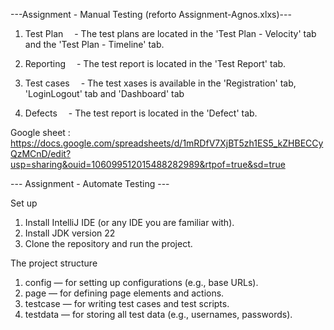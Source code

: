 ---Assignment - Manual Testing (reforto Assignment-Agnos.xlxs)---
1. Test Plan
 - The test plans are located in the 'Test Plan - Velocity' tab and the 'Test Plan - Timeline' tab.

2. Reporting
 - The test report is located in the 'Test Report' tab.

3. Test cases
 - The test xases is available in the 'Registration' tab, 'LoginLogout' tab and 'Dashboard' tab

4. Defects
 - The test report is located in the 'Defect' tab.   
 
 Google sheet : https://docs.google.com/spreadsheets/d/1mRDfV7XjBT5zh1ES5_kZHBECCyQzMCnD/edit?usp=sharing&ouid=106099512015488282989&rtpof=true&sd=true

 --- Assignment - Automate Testing ---
 
 Set up
1. Install IntelliJ IDE (or any IDE you are familiar with).
2. Install JDK version 22
3. Clone the repository and run the project.

The project structure
1. config — for setting up configurations (e.g., base URLs).
2. page — for defining page elements and actions.
3. testcase — for writing test cases and test scripts.
4. testdata — for storing all test data (e.g., usernames, passwords).
